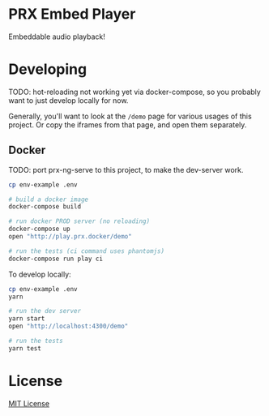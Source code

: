 # PRX Embed Player

Embeddable audio playback!

# Developing

TODO: hot-reloading not working yet via docker-compose, so you probably want
to just develop locally for now.

Generally, you'll want to look at the `/demo` page for various usages of this
project.  Or copy the iframes from that page, and open them separately.

## Docker

TODO: port prx-ng-serve to this project, to make the dev-server work.

```sh
cp env-example .env

# build a docker image
docker-compose build

# run docker PROD server (no reloading)
docker-compose up
open "http://play.prx.docker/demo"

# run the tests (ci command uses phantomjs)
docker-compose run play ci
```

To develop locally:

```sh
cp env-example .env
yarn

# run the dev server
yarn start
open "http://localhost:4300/demo"

# run the tests
yarn test
```

# License

[MIT License](https://opensource.org/licenses/MIT)

